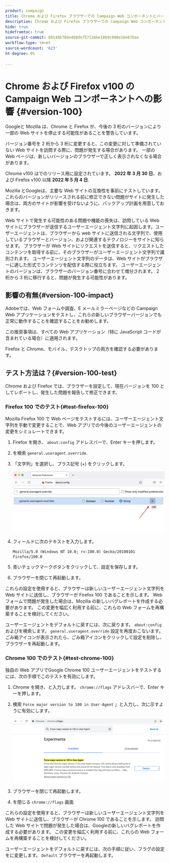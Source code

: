 ```yaml
---
product: campaign
title: Chrome および Firefox ブラウザーでの Campaign Web コンポーネントとバージョン 100
description: Chrome および Firefox ブラウザーでの Campaign Web コンポーネントとバージョン 100
hide: true
hidefromtoc: true
source-git-commit: 88148b70de408de7571166e1869c088e10e87bae
workflow-type: tm+mt
source-wordcount: '623'
ht-degree: 0%

---
```


# Chrome および Firefox v100 の Campaign Web コンポーネントへの影響 {#version-100}

Googleと Mozilla は、Chrome と Firefox が、今後の 3 桁のバージョンにより一部の Web サイトを停止する可能性があることを警告しています。

バージョン番号を 2 桁から 3 桁に変更すると、この変更に対して準備されていない Web サイトを訪問する際に、問題が発生する場合があります。 一部の Web ページは、新しいバージョンのブラウザーで正しく表示されなくなる場合があります。

Chrome v100 はでのリリース用に設定されています。 **2022 年 3 月 30 日**、および Firefox v100 以降 **2022 年 5 月 4 日**.

Mozilla とGoogleは、主要な Web サイトの互換性を事前にテストしています。 これらのバージョンがリリースされる前に修正できない問題がサイトに発生した場合は、両方のサイトが影響を受けないように、バックアップ計画を用意しておきます。

Web サイトで発生する可能性のある問題や機能の喪失は、訪問している Web サイトにブラウザーが送信するユーザーエージェント文字列に起因します。ユーザーエージェントは、ブラウザーから web サイトに送信される文字列で、使用しているブラウザーとバージョン、および関連するテクノロジーをサイトに知らせます。 ブラウザーが Web サイトにリクエストを送信すると、リクエストしたコンテンツを取得する前に、そのブラウザーがユーザーエージェント文字列で識別されます。 ユーザーエージェント文字列のデータは、Web サイトがブラウザーに適した形式でコンテンツを配信する際に役立ちます。 ユーザーエージェントのバージョンは、ブラウザーのバージョン番号に合わせて増分されます。 2 桁から 3 桁に移行すると、問題が発生する可能性があります。

## 影響の有無{#version-100-impact}

Adobeでは、Web フォームや調査、E メールミラーページなどの Campaign Web アプリケーションをテストし、これらの新しいブラウザーバージョンでも正常に動作することを確認することをお勧めします。

この推奨事項は、すべての Web アプリケーション（特に JavaScript コードが含まれている場合）に適用されます。

Firefox と Chrome、モバイル、デスクトップの両方を確認する必要があります。

## テスト方法は？{#version-100-test}

Chrome および Firefox では、ブラウザーを設定して、現在バージョンを 100 としてレポートし、発生した問題を報告して修正できます。

### Firefox 100 でのテスト{#test-firefox-100}

Mozilla Firefox 100 で Web ページをテストするには、ユーザーエージェント文字列を手動で変更することで、Web アプリでの今後のユーザーエージェントの変更をシミュレートできます。

1. Firefox を開き、 `about:config` アドレスバーで、Enter キーを押します。
1. を検索 `general.useragent.override`.
1. 「文字列」を選択し、プラス記号 (+) をクリックします。

   ![](assets/force-user-agent-firefox.png)

1. フィールドに次のテキストを入力します。

   ```
   Mozilla/5.0 (Windows NT 10.0; rv:100.0) Gecko/20100101 Firefox/100.0
   ```

1. 青いチェックマークボタンをクリックして、設定を保存します。
1. ブラウザーを閉じて再起動します。

これらの設定を使用すると、ブラウザーは新しいユーザーエージェント文字列を Web サイトに送信し、ブラウザーが Firefox 100 であることを示します。 Web フォームで問題が発生した場合は、Mozilla の新しいバグレポートを作成する必要があります。 この変更を幅広く利用する前に、これらの Web フォームを再構築することを検討してください。

ユーザーエージェントをデフォルトに戻すには、次に戻ります。 `about:config` およびを検索します。 `general.useragent.override` 設定を再度おこないます。  ごみ箱アイコンが表示されたら、ごみ箱アイコンをクリックして設定を削除し、ブラウザーを再起動します。

### Chrome 100 でのテスト{#test-chrome-100}

独自の Web アプリでGoogle Chrome 100 ユーザーエージェントをテストするには、次の手順でこのテストを有効にします。

1. Chrome を開き、と入力します。 `chrome://flags` アドレスバーで、Enter キーを押します。
1. 検索 `Force major version to 100 in User-Agent` 」と入力し、次に示すように有効にします。

   ![](assets/force-user-agent-chrome.png)

1. ブラウザーを閉じて再起動します。
1. を閉じる `chrome://flags` 画面

これらの設定を使用すると、ブラウザーは新しいユーザーエージェント文字列を Web サイトに送信し、ブラウザーが Chrome 100 であることを示します。 訪問した Web サイトで問題が発生した場合は、Googleの新しいバグレポートを作成する必要があります。 この変更を幅広く利用する前に、これらの Web フォームを再構築することを検討してください。

ユーザーエージェントをデフォルトに戻すには、次の手順に従い、フラグの設定をに変更します。 `Default` ブラウザーを再起動します。
